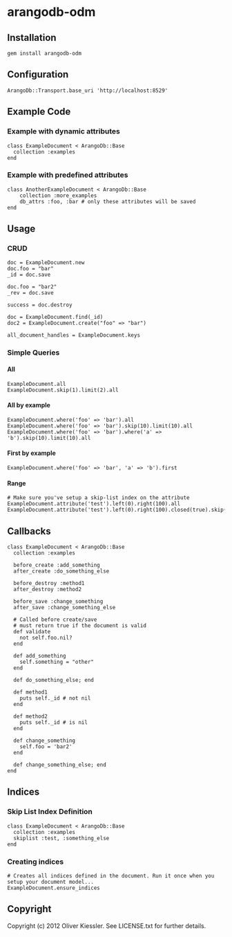 # arangodb-odm

## Installation

    gem install arangodb-odm

## Configuration

    ArangoDb::Transport.base_uri 'http://localhost:8529'

## Example Code

### Example with dynamic attributes

	class ExampleDocument < ArangoDb::Base
  	  collection :examples
	end

### Example with predefined attributes

	class AnotherExampleDocument < ArangoDb::Base
  		collection :more_examples
  		db_attrs :foo, :bar # only these attributes will be saved
	end

## Usage

### CRUD

	doc = ExampleDocument.new
	doc.foo = "bar"
	_id = doc.save

	doc.foo = "bar2"
	_rev = doc.save

	success = doc.destroy
 
	doc = ExampleDocument.find(_id)
	doc2 = ExampleDocument.create("foo" => "bar")

	all_document_handles = ExampleDocument.keys
	
### Simple Queries

#### All

    ExampleDocument.all
    ExampleDocument.skip(1).limit(2).all
    
#### All by example
    
    ExampleDocument.where('foo' => 'bar').all
    ExampleDocument.where('foo' => 'bar').skip(10).limit(10).all
    ExampleDocument.where('foo' => 'bar').where('a' => 'b').skip(10).limit(10).all

#### First by example
    
    ExampleDocument.where('foo' => 'bar', 'a' => 'b').first
    
#### Range

    # Make sure you've setup a skip-list index on the attribute
    ExampleDocument.attribute('test').left(0).right(100).all
    ExampleDocument.attribute('test').left(0).right(100).closed(true).skip(10).limit(10).all

## Callbacks

    class ExampleDocument < ArangoDb::Base
      collection :examples

      before_create :add_something
      after_create :do_something_else

      before_destroy :method1
      after_destroy :method2

      before_save :change_something
      after_save :change_something_else

      # Called before create/save
      # must return true if the document is valid
      def validate
        not self.foo.nil?
      end

      def add_something
        self.something = "other"
      end

      def do_something_else; end

      def method1
        puts self._id # not nil
      end

      def method2
        puts self._id # is nil
      end

      def change_something
        self.foo = 'bar2'
      end

      def change_something_else; end
    end
    
## Indices

### Skip List Index Definition

    class ExampleDocument < ArangoDb::Base
      collection :examples
      skiplist :test, :something_else
    end

### Creating indices

    # Creates all indices defined in the document. Run it once when you setup your document model...
    ExampleDocument.ensure_indices

## Copyright

Copyright (c) 2012 Oliver Kiessler. See LICENSE.txt for
further details.
